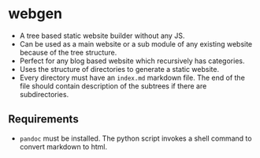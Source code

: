 # webgen
- A tree based static website builder without any JS.
- Can be used as a main website or a sub module of any existing website because of the tree structure.
- Perfect for any blog based website which recursively has categories.
- Uses the structure of directories to generate a static website.
- Every directory must have an `index.md` markdown file. The end of the file should contain description of the subtrees if there are subdirectories.

## Requirements
- `pandoc` must be installed. The python script invokes a shell command to convert markdown to html.
